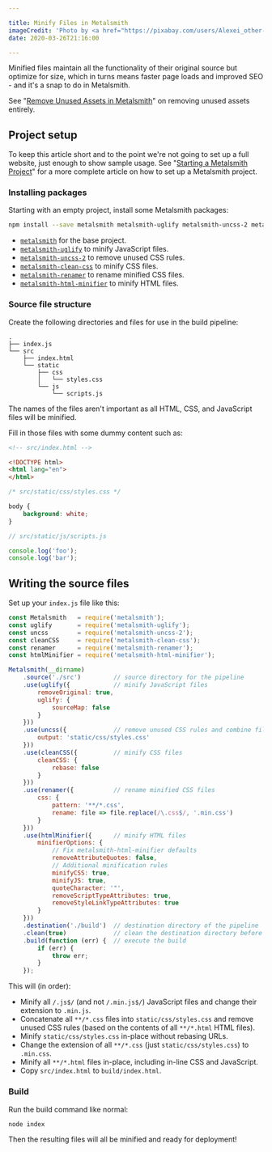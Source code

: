 ```yaml
---

title: Minify Files in Metalsmith
imageCredit: 'Photo by <a href="https://pixabay.com/users/Alexei_other-9114223/">Alexei Chizhov</a> on <a href="https://pixabay.com/photos/clamp-hand-tool-steel-metal-tool-4966206/">Pixabay</a>'
date: 2020-03-26T21:16:00

---
```


Minified files maintain all the functionality of their original source but optimize for size, which in turns means faster page loads and improved SEO - and it's a snap to do in Metalsmith.

See "[Remove Unused Assets in Metalsmith](/blog/remove-unused-assets-in-metalsmith)" on removing unused assets entirely.

## Project setup

To keep this article short and to the point we're not going to set up a full website, just enough to show sample usage. See "[Starting a Metalsmith Project](/blog/starting-a-metalsmith-project)" for a more complete article on how to set up a Metalsmith project.

### Installing packages

Starting with an empty project, install some Metalsmith packages:

```bash
npm install --save metalsmith metalsmith-uglify metalsmith-uncss-2 metalsmith-clean-css metalsmith-renamer metalsmith-html-minifier
```

- [`metalsmith`](https://www.npmjs.com/package/metalsmith) for the base project.
- [`metalsmith-uglify`](https://www.npmjs.com/package/metalsmith-uglify) to minify JavaScript files.
- [`metalsmith-uncss-2`](https://www.npmjs.com/package/metalsmith-uncss-2) to remove unused CSS rules.
- [`metalsmith-clean-css`](https://www.npmjs.com/package/metalsmith-clean-css) to minify CSS files.
- [`metalsmith-renamer`](https://www.npmjs.com/package/metalsmith-renamer) to rename minified CSS files.
- [`metalsmith-html-minifier`](https://www.npmjs.com/package/metalsmith-html-minifier) to minify HTML files.

### Source file structure

Create the following directories and files for use in the build pipeline:

```text
.
├── index.js
└── src
    ├── index.html
    └── static
        ├── css
        │   └── styles.css
        └── js
            └── scripts.js
```

The names of the files aren't important as all HTML, CSS, and JavaScript files will be minified.

Fill in those files with some dummy content such as:

```html
<!-- src/index.html -->

<!DOCTYPE html>
<html lang="en">
</html>
```

```css
/* src/static/css/styles.css */

body {
    background: white;
}
```

```javascript
// src/static/js/scripts.js

console.log('foo');
console.log('bar');
```

## Writing the source files

Set up your `index.js` file like this:

```javascript
const Metalsmith   = require('metalsmith');
const uglify       = require('metalsmith-uglify');
const uncss        = require('metalsmith-uncss-2');
const cleanCSS     = require('metalsmith-clean-css');
const renamer      = require('metalsmith-renamer');
const htmlMinifier = require('metalsmith-html-minifier');

Metalsmith(__dirname)
    .source('./src')         // source directory for the pipeline
    .use(uglify({            // minify JavaScript files
        removeOriginal: true,
        uglify: {
            sourceMap: false
        }
    }))
    .use(uncss({             // remove unused CSS rules and combine files
        output: 'static/css/styles.css'
    }))
    .use(cleanCSS({          // minify CSS files
        cleanCSS: {
            rebase: false
        }
    }))
    .use(renamer({           // rename minified CSS files
        css: {
            pattern: '**/*.css',
            rename: file => file.replace(/\.css$/, '.min.css')
        }
    }))
    .use(htmlMinifier({      // minify HTML files
        minifierOptions: {
            // Fix metalsmith-html-minifier defaults
            removeAttributeQuotes: false,
            // Additional minification rules
            minifyCSS: true,
            minifyJS: true,
            quoteCharacter: '"',
            removeScriptTypeAttributes: true,
            removeStyleLinkTypeAttributes: true
        }
    }))
    .destination('./build')  // destination directory of the pipeline
    .clean(true)             // clean the destination directory before build
    .build(function (err) {  // execute the build
        if (err) {
            throw err;
        }
    });
```

This will (in order):

- Minify all `/.js$/` (and not `/.min.js$/`) JavaScript files and change their extension to `.min.js`.
- Concatenate all `**/*.css` files into `static/css/styles.css` and remove unused CSS rules (based on the contents of all `**/*.html` HTML files).
- Minify `static/css/styles.css` in-place without rebasing URLs.
- Change the extension of all `**/*.css` (just `static/css/styles.css`) to `.min.css`.
- Minify all `**/*.html` files in-place, including in-line CSS and JavaScript.
- Copy `src/index.html` to `build/index.html`.

### Build

Run the build command like normal:

```bash
node index
```

Then the resulting files will all be minified and ready for deployment!
